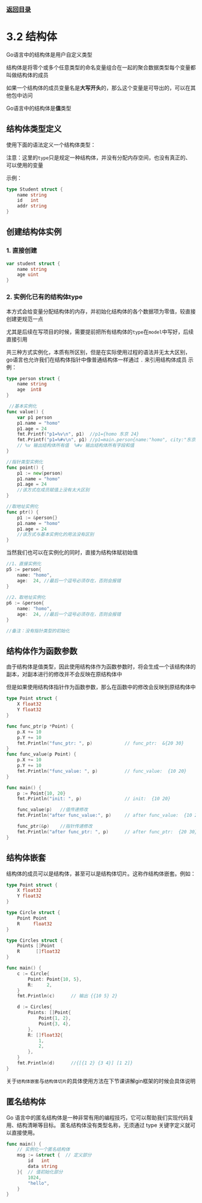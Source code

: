 ### [返回目录](../readme.md)
# 3.2 结构体

Go语言中的结构体是用户自定义类型

结构体是将零个或多个任意类型的命名变量组合在一起的聚合数据类型每个变量都叫做结构体的成员

如果一个结构体的成员变量名是**大写开头**的，那么这个变量是可导出的，可以在其他包中访问

Go语言中的结构体是**值**类型

## 结构体类型定义

使用下面的语法定义一个结构体类型：

注意：这里的`type`只是规定一种结构体，并没有分配内存空间，也没有真正的、可以使用的变量

示例：
```go
type Student struct {
    name string
    id   int
    addr string
}
```

## 创建结构体实例

### 1. 直接创建
```go
var student struct {
    name string
    age uint
}
```

### 2. 实例化已有的结构体type

本方式会给变量分配结构体的内存，并初始化结构体的各个数据项为零值，较直接创建更规范一点

尤其是后续在写项目的时候，需要提前把所有结构体的`type`在`model`中写好，后续直接引用

共三种方式实例化，本质有所区别，但是在实际使用过程的语法并无太大区别，go语言也允许我们在结构体指针中像普通结构体一样通过 `.` 来引用结构体成员
示例：

```go
type person struct {
    name string
    age  int8
}

 //基本实例化
func value() {
    var p1 person
    p1.name = "homo"
    p1.age = 24
    fmt.Printf("p1=%v\n", p1)  //p1={homo 东京 24}
    fmt.Printf("p1=%#v\n", p1) //p1=main.person{name:"homo", city:"东京", age:24}
    // %v 输出结构体所有值  %#v 输出结构体所有字段和值
}

//指针类型实例化
func point() {
    p1 := new(person)
    p1.name = "homo"
    p1.age = 24
    //该方式在成员赋值上没有太大区别
}

//取地址实例化
func ptr() {
    p1 := &person{}
    p1.name = "homo"
    p1.age = 24
    //该方式与基本实例化的用法没有区别
}
```
当然我们也可以在实例化的同时，直接为结构体赋初始值
```go
//1、直接实例化
p5 := person{
    name: "homo",
    age:  24, //最后一个逗号必须存在，否则会报错
}
 
//2、取地址实例化
p6 := &person{
    name: "homo",
    age:  24, //最后一个逗号必须存在，否则会报错
}

//备注：没有指针类型的初始化
```
## 结构体作为函数参数
由于结构体是值类型，因此使用结构体作为函数参数时，将会生成一个该结构体的副本，对副本进行的修改并不会反映在原结构体中

但是如果使用结构体指针作为函数参数，那么在函数中的修改会反映到原结构体中
```go
type Point struct {
    X float32
    Y float32
}

func func_ptr(p *Point) {
    p.X += 10
    p.Y += 10
    fmt.Println("func_ptr: ", p)	        // func_ptr:  &{20 30}
}
func func_value(p Point) {
    p.X += 10
    p.Y += 10
    fmt.Println("func_value: ", p)	        // func_value:  {10 20}
}

func main() {
    p := Point{10, 20}
    fmt.Println("init: ", p)                // init:  {10 20}

    func_value(p)   //值传递修改
    fmt.Println("after func_value:", p)     // after func_value:  {10 20}

    func_ptr(&p)    //指针传递修改
    fmt.Println("after func_ptr: ", p)      // after func_ptr:  {20 30}
}
```

## 结构体嵌套
结构体的成员可以是结构体，甚至可以是结构体切片。这称作结构体嵌套。例如：
```go
type Point struct {
	X float32
	Y float32
}

type Circle struct {
	Point Point
	R     float32
}

type Circles struct {
	Points []Point
	R      []float32
}

func main() {
	c := Circle{
		Point: Point{10, 5},
		R:     2,
	}
	fmt.Println(c)      // 输出 {{10 5} 2}

	d := Circles{
		Points: []Point{
			Point{1, 2},
			Point{3, 4},
		},
        R: []float32{
            1,
            2,
        },
	}
	fmt.Println(d)      //{[{1 2} {3 4}] [1 2]}
}

```
关于`结构体嵌套`与`结构体切片`的具体使用方法在下节课讲解gin框架的时候会具体说明

## 匿名结构体
Go 语言中的匿名结构体是一种非常有用的编程技巧，它可以帮助我们实现代码复用、结构清晰等目标。
匿名结构体没有类型名称，无须通过 type 关键字定义就可以直接使用。
```go
func main() {
    // 实例化一个匿名结构体
    msg := &struct {  // 定义部分
        id   int
        data string
    }{  // 值初始化部分
        1024,
        "hello",
    }
}
```